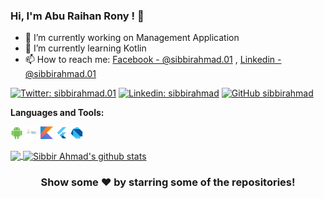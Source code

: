 ### Hi, I'm Abu Raihan Rony ! 👋
<!--


Here are some ideas to get you started:

- 🔭 I’m currently working on Management Application
- 🌱 I’m currently learning Kotlin
- 👯 I’m looking to collaborate on ...
- 🤔 I’m looking for help with ...
- 💬 Ask me about Java
- 📫 How to reach me: ...
- 😄 Pronouns: ...
- ⚡ Fun fact: ...
-->

- 🔭 I’m currently working on Management Application
- 🌱 I’m currently learning Kotlin
- 📫 How to reach me: [Facebook - @sibbirahmad.01](https://facebook.com/sibbirahmad.01) , [Linkedin - @sibbirahmad.01](https://www.linkedin.com/in/sibbirahmad.01/)

[![Twitter: sibbirahmad.01](https://img.shields.io/twitter/follow/sibbirahmad?style=social)](https://twitter.com/sibbirahmad.01)
[![Linkedin: sibbirahmad](https://img.shields.io/badge/-sibbirahmad-blue?style=flat-square&logo=Linkedin&logoColor=white&link=https://www.linkedin.com/sibbirahmad)](https://www.linkedin.com/in/sibbirahmad/)
[![GitHub sibbirahmad](https://img.shields.io/github/followers/sibbirahmad?label=follow&style=social)](https://github.com/sibbirahmad)


**Languages and Tools:**  

<code><img height="20" src="https://raw.githubusercontent.com/github/explore/80688e429a7d4ef2fca1e82350fe8e3517d3494d/topics/android/android.png"></code>
<code><img height="20" src="https://raw.githubusercontent.com/github/explore/80688e429a7d4ef2fca1e82350fe8e3517d3494d/topics/java/java.png"></code>
<code><img height="20" src="https://raw.githubusercontent.com/github/explore/80688e429a7d4ef2fca1e82350fe8e3517d3494d/topics/kotlin/kotlin.png"></code>
<code><img height="20" src="https://raw.githubusercontent.com/github/explore/80688e429a7d4ef2fca1e82350fe8e3517d3494d/topics/flutter/flutter.png"></code>
<code><img height="20" src="https://raw.githubusercontent.com/github/explore/80688e429a7d4ef2fca1e82350fe8e3517d3494d/topics/dart/dart.png"></code>

<a href="https://github.com/sibbirahmad">
  <img align="center" src="https://github-readme-stats.vercel.app/api/top-langs/?username=sibbirahmad&theme=dark&layout=compact" />
</a>

<a href="https://github.com/sibbirahmad">
 <img align="center" src="https://github-readme-stats.vercel.app/api?username=sibbirahmad&show_icons=true&theme=dark&line_height=27&count_private=true&hide=issues" alt="Sibbir Ahmad's github stats"/>
</a>

<div align="center">

### Show some ❤️ by starring some of the repositories!

</div>
